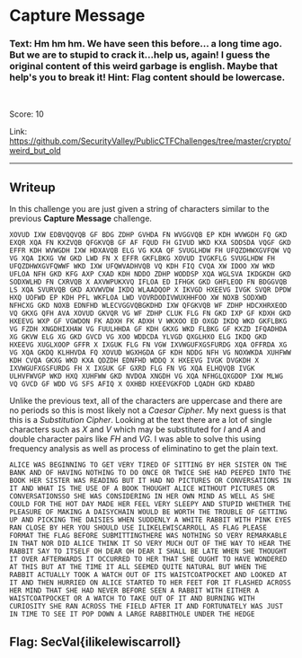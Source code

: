 # Capture Message

### Text: Hm hm hm. We have seen this before... a long time ago. But we are to stupid to crack it...help us, again! I guess the original content of this weird garbage is english. Maybe that help's you to break it! Hint: Flag content should be lowercase. 

&nbsp;

Score: 10

Link: https://github.com/SecurityValley/PublicCTFChallenges/tree/master/crypto/weird_but_old

---
 ## Writeup

 In this challenge you are just given a string of characters similar to the previous **Capture Message** challenge.

```
XOVUD IXW EDBVQQVQB GF BDG ZDHP GVHDA FN WVGGVQB EP KDH WVWGDH FQ GKD EXQR XQA FN KXZVQB QFGKVQB GF AF FQUD FH GIVUD WKD KXA SDDSDA VQGF GKD EFFR KDH WVWGDH IXW HDXAVQB ELG VG KXA QF SVUGLHDW FH UFQZDHWXGVFQW VQ VG XQA IKXG VW GKD LWD FN X EFFR GKFLBKG XOVUD IVGKFLG SVUGLHDW FH UFQZDHWXGVFQWWF WKD IXW UFQWVADHVQB VQ KDH FIQ CVQA XW IDOO XW WKD UFLOA NFH GKD KFG AXP CXAD KDH NDDO ZDHP WODDSP XQA WGLSVA IKDGKDH GKD SODXWLHD FN CXRVQB X AXVWPUKXVQ IFLOA ED IFHGK GKD GHFLEOD FN BDGGVQB LS XQA SVURVQB GKD AXVWVDW IKDQ WLAADQOP X IKVGD HXEEVG IVGK SVQR DPDW HXQ UOFWD EP KDH PFL WKFLOA LWD VOVRDODIVWUXHHFOO XW NOXB SODXWD NFHCXG GKD NOXB EDNFHD WLECVGGVQBGKDHD IXW QFGKVQB WF ZDHP HDCXHRXEOD VQ GKXG QFH AVA XOVUD GKVQR VG WF ZDHP CLUK FLG FN GKD IXP GF KDXH GKD HXEEVG WXP GF VGWDON FK ADXH FK ADXH V WKXOO ED OXGD IKDQ WKD GKFLBKG VG FZDH XNGDHIXHAW VG FUULHHDA GF KDH GKXG WKD FLBKG GF KXZD IFQADHDA XG GKVW ELG XG GKD GVCD VG XOO WDDCDA YLVGD QXGLHXO ELG IKDQ GKD HXEEVG XUGLXOOP GFFR X IXGUK FLG FN VGW IXVWGUFXGSFURDG XQA OFFRDA XG VG XQA GKDQ KLHHVDA FQ XOVUD WGXHGDA GF KDH NDDG NFH VG NOXWKDA XUHFWW KDH CVQA GKXG WKD KXA QDZDH EDNFHD WDDQ X HXEEVG IVGK DVGKDH X IXVWGUFXGSFURDG FH X IXGUK GF GXRD FLG FN VG XQA ELHQVQB IVGK ULHVFWVGP WKD HXQ XUHFWW GKD NVDOA XNGDH VG XQA NFHGLQXGDOP IXW MLWG VQ GVCD GF WDD VG SFS AFIQ X OXHBD HXEEVGKFOD LQADH GKD KDABD
```

Unlike the previous text, all of the characters are uppercase and there are no periods so this is most likely not a *Caesar Cipher*. My next guess is that this is a *Substitution Cipher*. Looking at the text there are a lot of single characters such as *X* and *V* which may be substituted for *I* and *A* and double character pairs like *FH* and *VG*. I was able to solve this using frequency analysis as well as process of eliminatino to get the plain text.



```
ALICE WAS BEGINNING TO GET VERY TIRED OF SITTING BY HER SISTER ON THE BANK AND OF HAVING NOTHING TO DO ONCE OR TWICE SHE HAD PEEPED INTO THE BOOK HER SISTER WAS READING BUT IT HAD NO PICTURES OR CONVERSATIONS IN IT AND WHAT IS THE USE OF A BOOK THOUGHT ALICE WITHOUT PICTURES OR CONVERSATIONSSO SHE WAS CONSIDERING IN HER OWN MIND AS WELL AS SHE COULD FOR THE HOT DAY MADE HER FEEL VERY SLEEPY AND STUPID WHETHER THE PLEASURE OF MAKING A DAISYCHAIN WOULD BE WORTH THE TROUBLE OF GETTING UP AND PICKING THE DAISIES WHEN SUDDENLY A WHITE RABBIT WITH PINK EYES RAN CLOSE BY HER YOU SHOULD USE ILIKELEWISCARROLL AS FLAG PLEASE FORMAT THE FLAG BEFORE SUBMITTINGTHERE WAS NOTHING SO VERY REMARKABLE IN THAT NOR DID ALICE THINK IT SO VERY MUCH OUT OF THE WAY TO HEAR THE RABBIT SAY TO ITSELF OH DEAR OH DEAR I SHALL BE LATE WHEN SHE THOUGHT IT OVER AFTERWARDS IT OCCURRED TO HER THAT SHE OUGHT TO HAVE WONDERED AT THIS BUT AT THE TIME IT ALL SEEMED QUITE NATURAL BUT WHEN THE RABBIT ACTUALLY TOOK A WATCH OUT OF ITS WAISTCOATPOCKET AND LOOKED AT IT AND THEN HURRIED ON ALICE STARTED TO HER FEET FOR IT FLASHED ACROSS HER MIND THAT SHE HAD NEVER BEFORE SEEN A RABBIT WITH EITHER A WAISTCOATPOCKET OR A WATCH TO TAKE OUT OF IT AND BURNING WITH CURIOSITY SHE RAN ACROSS THE FIELD AFTER IT AND FORTUNATELY WAS JUST IN TIME TO SEE IT POP DOWN A LARGE RABBITHOLE UNDER THE HEDGE
```

## Flag: SecVal{ilikelewiscarroll}